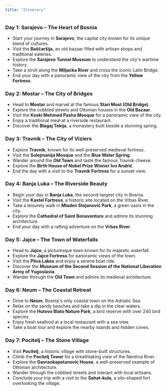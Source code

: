 ```yaml
---
title: "Itinerary"
---
```


### Day 1: Sarajevo – The Heart of Bosnia

- Start your journey in **Sarajevo**, the capital city known for its unique blend of cultures.
- Visit the **Baščaršija**, an old bazaar filled with artisan shops and traditional eateries.
- Explore the **Sarajevo Tunnel Museum** to understand the city's wartime history.
- Take a stroll along the **Miljacka River** and cross the iconic Latin Bridge.
- End your day with a panoramic view of the city from the **Yellow Fortress**.

### Day 2: Mostar – The City of Bridges

- Head to **Mostar** and marvel at the famous **Stari Most (Old Bridge)**.
- Explore the cobbled streets and Ottoman houses in the **Old Bazaar**.
- Visit the **Koski Mehmed Pasha Mosque** for a panoramic view of the city.
- Enjoy a traditional meal at a riverside restaurant.
- Discover the **Blagaj Tekija**, a monastery built beside a stunning spring.

### Day 3: Travnik – The City of Viziers

- Explore **Travnik**, known for its well-preserved medieval fortress.
- Visit the **Sulejmanija Mosque** and the **Blue Water Spring**.
- Wander around the **Old Town** and taste the famous Travnik cheese.
- Explore the **Birth House of Nobel Prize Winner Ivo Andrić**.
- End the day with a visit to the **Travnik Fortress** for a sunset view.

### Day 4: Banja Luka – The Riverside Beauty

- Begin your day in **Banja Luka**, the second-largest city in Bosnia.
- Visit the **Kastel Fortress**, a historic site located on the Vrbas River.
- Take a leisurely walk in **Mladen Stojanović Park**, a green oasis in the city.
- Explore the **Cathedral of Saint Bonaventure** and admire its stunning architecture.
- End your day with a rafting adventure on the **Vrbas River**.

### Day 5: Jajce – The Town of Waterfalls

- Head to **Jajce**, a picturesque town known for its majestic waterfall.
- Explore the **Jajce Fortress** for panoramic views of the town.
- Visit the **Pliva Lakes** and enjoy a serene boat ride.
- Discover the **Museum of the Second Session of the National Liberation Army of Yugoslavia**.
- Wander through the **Old Town** and admire its medieval architecture.

### Day 6: Neum – The Coastal Retreat

- Drive to **Neum**, Bosnia's only coastal town on the Adriatic Sea.
- Relax on the sandy beaches and take a dip in the clear waters.
- Explore the **Hutovo Blato Nature Park**, a bird reserve with over 240 bird species.
- Enjoy fresh seafood at a local restaurant with a sea view.
- Take a boat tour and explore the nearby islands and hidden coves.

### Day 7: Pocitelj – The Stone Village

- Visit **Pocitelj**, a historic village with stone-built structures.
- Climb the **Pocitelj Tower** for a breathtaking view of the Neretva River.
- Explore the **Gavrankapetanovic House**, a well-preserved example of Ottoman architecture.
- Wander through the cobbled streets and interact with local artisans.
- Conclude your trip with a visit to the **Sahat-kula**, a silo-shaped fort overlooking the village.

